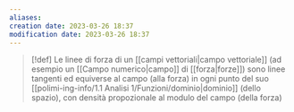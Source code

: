 ```yaml
---
aliases: 
creation date: 2023-03-26 18:37
modification date: 2023-03-26 18:37
---
```


>[!def]
>Le linee di forza di un [[campi vettoriali|campo vettoriale]] (ad esempio un [[Campo numerico|campo]] di [[forza|forze]]) sono linee tangenti ed equiverse al campo (alla forza) in ogni punto del suo [[polimi-ing-info/1.1 Analisi 1/Funzioni/dominio|dominio]] (dello spazio), con densità propozionale al modulo del campo (della forza)



